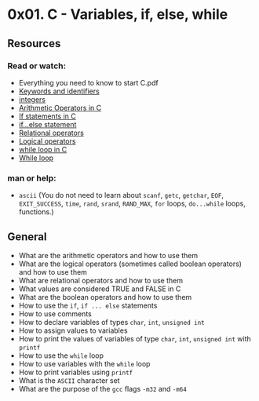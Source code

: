 # 0x01. C - Variables, if, else, while
## Resources
### Read or watch:
* Everything you need to know to start C.pdf
* [Keywords and identifiers](https://publications.gbdirect.co.uk//c_book/chapter2/keywords_and_identifiers.html/)
* [integers](https://publications.gbdirect.co.uk//c_book/chapter2/integral_types.html/)
* [Arithmetic Operators in C](https://www.tutorialspoint.com/cprogramming/c_arithmetic_operators.htm/)
* [If statements in C](https://www.cprogramming.com/tutorial/c/lesson2.html/)
* [if...else statement](https://www.tutorialspoint.com/cprogramming/if_else_statement_in_c.htm/)
* [Relational operators](https://www.tutorialspoint.com/cprogramming/c_relational_operators.htm/)
* [Logical operators](https://www.fresh2refresh.com/c-programming/c-operators-expressions/c-logical-operators/)
* [while loop in C](https://www.tutorialspoint.com/cprogramming/c_while_loop.htm/)
* [While loop](https://m.youtube.com/watch?v=Ju1LYO9pkaI/)
### man or help:
* `ascii` (You do not need to learn about `scanf`, `getc`, `getchar`, `EOF`, `EXIT_SUCCESS`, `time`, `rand`, `srand`, `RAND_MAX`, `for` loops, `do...while` loops, functions.)
## General
* What are the arithmetic operators and how to use them
* What are the logical operators (sometimes called boolean operators) and how to use them
* What are relational operators and how to use them
* What values are considered TRUE and FALSE in C
* What are the boolean operators and how to use them
* How to use the `if`, `if ... else` statements
* How to use comments
* How to declare variables of types `char`, `int`, `unsigned int`
* How to assign values to variables
* How to print the values of variables of type `char`, `int`, `unsigned int` with `printf`
* How to use the `while` loop
* How to use variables with the `while` loop
* How to print variables using `printf`
* What is the `ASCII` character set
* What are the purpose of the `gcc` flags `-m32` and `-m64`
